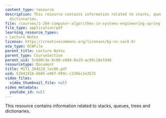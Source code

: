 ```yaml
---
content_type: resource
description: This resource contains information related to stacks, queues, trees and
  dictionaries.
file: /courses/1-204-computer-algorithms-in-systems-engineering-spring-2010/539419168b85e067099cc330bc2a3525_MIT1_204S10_lec06.pdf
file_type: application/pdf
learning_resource_types:
- Lecture Notes
license: https://creativecommons.org/licenses/by-nc-sa/4.0/
ocw_type: OCWFile
parent_title: Lecture Notes
parent_type: CourseSection
parent_uid: 5c600c3e-8c80-e984-8a10-ac99c18efd48
resourcetype: Document
title: MIT1_204S10_lec06.pdf
uid: 53941916-8b85-e067-099c-c330bc2a3525
video_files:
  video_thumbnail_file: null
video_metadata:
  youtube_id: null
---
```

This resource contains information related to stacks, queues, trees and dictionaries.